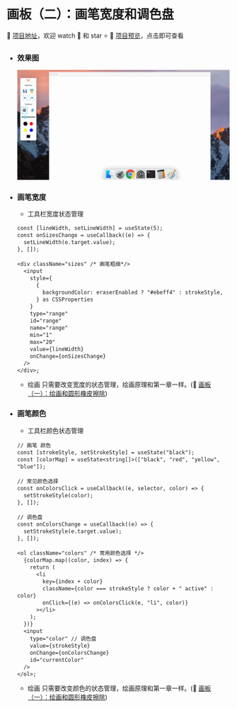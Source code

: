 # 画板（二）：画笔宽度和调色盘

:dart: [项目地址](https://liucrystal24.github.io/macos-desk)，欢迎 watch :eyes: 和 star :star:
:book: [项目预览](https://liucrystal24.github.io/macos-desk)，点击即可查看

- ### 效果图

  ![docker](../gif/width&color.gif)

- ### 画笔宽度

  - 工具栏宽度状态管理

  ```tsx
  const [lineWidth, setLineWidth] = useState(5);
  const onSizesChange = useCallback((e) => {
    setLineWidth(e.target.value);
  }, []);

  <div className="sizes" /* 画笔粗细*/>
    <input
      style={
        {
          backgroundColor: eraserEnabled ? "#ebeff4" : strokeStyle,
        } as CSSProperties
      }
      type="range"
      id="range"
      name="range"
      min="1"
      max="20"
      value={lineWidth}
      onChange={onSizesChange}
    />
  </div>;
  ```

  - 绘画
    只需要改变宽度的状态管理，绘画原理和第一章一样。(:link: [画板（一）：绘画和圆形橡皮擦除](https://github.com/liucrystal24/Notebook/issues/15))

- ### 画笔颜色

  - 工具栏颜色状态管理

  ```tsx
  // 画笔 颜色
  const [strokeStyle, setStrokeStyle] = useState("black");
  const [colorMap] = useState<string[]>(["black", "red", "yellow", "blue"]);

  // 常见颜色选择
  const onColorsClick = useCallback((e, selector, color) => {
    setStrokeStyle(color);
  }, []);

  // 调色盘
  const onColorsChange = useCallback((e) => {
    setStrokeStyle(e.target.value);
  }, []);

  <ol className="colors" /* 常用颜色选择 */>
    {colorMap.map((color, index) => {
      return (
        <li
          key={index + color}
          className={color === strokeStyle ? color + " active" : color}
          onClick={(e) => onColorsClick(e, "li", color)}
        ></li>
      );
    })}
    <input
      type="color" // 调色盘
      value={strokeStyle}
      onChange={onColorsChange}
      id="currentColor"
    />
  </ol>;
  ```

  - 绘画
    只需要改变颜色的状态管理，绘画原理和第一章一样。(:link: [画板（一）：绘画和圆形橡皮擦除](https://github.com/liucrystal24/Notebook/issues/15))
